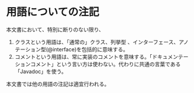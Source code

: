 # 用語についての注記

本文書において、特別に断りのない限り、

1. クラスという用語は、「通常の」クラス、列挙型 、インターフェース、アノテーション型(@interface)を包括的に意味する。
1. コメントという用語は、常に実装のコメントを意味する。「ドキュメンテーションコメント」という言い方は使わない。代わりに共通の言葉である「Javadoc」を使う。

本文書では他の用語の注記は適宜行われる。
